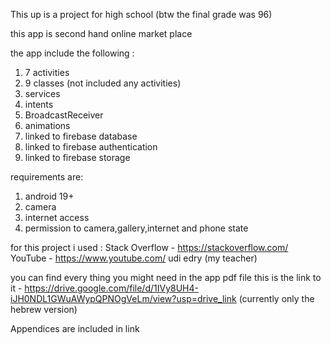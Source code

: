 This up is a project for high school (btw the final grade was 96)

this app is second hand online market place

the app include the following :
1. 7 activities
2. 9 classes (not included any activities)
3. services
4. intents
5. BroadcastReceiver
6. animations
7. linked to firebase database
8. linked to firebase authentication
9. linked to firebase storage

requirements are:
1. android 19+
2. camera
3. internet access
4. permission to camera,gallery,internet and phone state

for this project i used :
Stack Overflow - https://stackoverflow.com/
YouTube - https://www.youtube.com/
udi edry (my teacher)

you can find every thing you might need in the app pdf file this is the link to it - https://drive.google.com/file/d/1IVy8UH4-iJH0NDL1GWuAWypQPNOgVeLm/view?usp=drive_link (currently only the hebrew version)

Appendices are included in link

